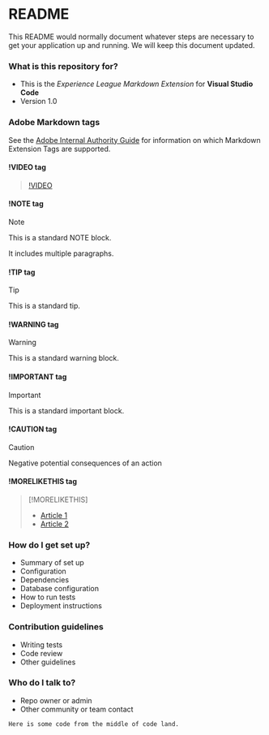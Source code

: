 # README

This README would normally document whatever steps are necessary to get your application up and running.
We will keep this document updated.

### What is this repository for?

- This is the _Experience League Markdown Extension_ for **Visual Studio Code**
- Version 1.0

### Adobe Markdown tags

See the [Adobe Internal Authority Guide](https://docs.adobe.com/content/help/en/collaborative-doc-instructions/collaboration-guide/markdown/syntax-style-guide.html) for information on which Markdown Extension Tags are supported.

#### !VIDEO tag

> [!VIDEO](https://www.youtube.com/watch?v=FVq0gVS96w0)

#### !NOTE tag

> [!NOTE]
>
> This is a standard NOTE block.
>
> It includes multiple paragraphs.

#### !TIP tag

> [!TIP]
>
> This is a standard tip.

#### !WARNING tag

> [!WARNING]
>
> This is a standard warning block.

#### !IMPORTANT tag

> [!IMPORTANT]
>
> This is a standard important block.

#### !CAUTION tag

> [!CAUTION]
>
> Negative potential consequences of an action

#### !MORELIKETHIS tag

> [!MORELIKETHIS]
>
> - [Article 1](https://helpx.adobe.com/support/analytics.html)
> - [Article 2](https://helpx.adobe.com/support/audience-manager.html)

### How do I get set up?

- Summary of set up
- Configuration
- Dependencies
- Database configuration
- How to run tests
- Deployment instructions

### Contribution guidelines

- Writing tests
- Code review
- Other guidelines

### Who do I talk to?

- Repo owner or admin
- Other community or team contact

`Here is some code from the middle of code land.`
